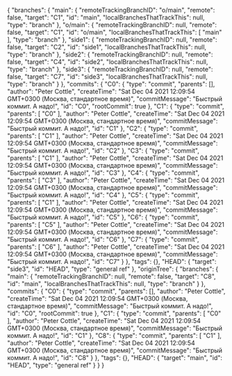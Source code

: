 {
  "branches": {
    "main": {
      "remoteTrackingBranchID": "o/main",
      "remote": false,
      "target": "C1",
      "id": "main",
      "localBranchesThatTrackThis": null,
      "type": "branch"
    },
    "o/main": {
      "remoteTrackingBranchID": null,
      "remote": false,
      "target": "C1",
      "id": "o/main",
      "localBranchesThatTrackThis": [
        "main"
      ],
      "type": "branch"
    },
    "side1": {
      "remoteTrackingBranchID": null,
      "remote": false,
      "target": "C2",
      "id": "side1",
      "localBranchesThatTrackThis": null,
      "type": "branch"
    },
    "side2": {
      "remoteTrackingBranchID": null,
      "remote": false,
      "target": "C4",
      "id": "side2",
      "localBranchesThatTrackThis": null,
      "type": "branch"
    },
    "side3": {
      "remoteTrackingBranchID": null,
      "remote": false,
      "target": "C7",
      "id": "side3",
      "localBranchesThatTrackThis": null,
      "type": "branch"
    }
  },
  "commits": {
    "C0": {
      "type": "commit",
      "parents": [],
      "author": "Peter Cottle",
      "createTime": "Sat Dec 04 2021 12:09:54 GMT+0300 (Москва, стандартное время)",
      "commitMessage": "Быстрый коммит. А надо!",
      "id": "C0",
      "rootCommit": true
    },
    "C1": {
      "type": "commit",
      "parents": [
        "C0"
      ],
      "author": "Peter Cottle",
      "createTime": "Sat Dec 04 2021 12:09:54 GMT+0300 (Москва, стандартное время)",
      "commitMessage": "Быстрый коммит. А надо!",
      "id": "C1"
    },
    "C2": {
      "type": "commit",
      "parents": [
        "C1"
      ],
      "author": "Peter Cottle",
      "createTime": "Sat Dec 04 2021 12:09:54 GMT+0300 (Москва, стандартное время)",
      "commitMessage": "Быстрый коммит. А надо!",
      "id": "C2"
    },
    "C3": {
      "type": "commit",
      "parents": [
        "C1"
      ],
      "author": "Peter Cottle",
      "createTime": "Sat Dec 04 2021 12:09:54 GMT+0300 (Москва, стандартное время)",
      "commitMessage": "Быстрый коммит. А надо!",
      "id": "C3"
    },
    "C4": {
      "type": "commit",
      "parents": [
        "C3"
      ],
      "author": "Peter Cottle",
      "createTime": "Sat Dec 04 2021 12:09:54 GMT+0300 (Москва, стандартное время)",
      "commitMessage": "Быстрый коммит. А надо!",
      "id": "C4"
    },
    "C5": {
      "type": "commit",
      "parents": [
        "C1"
      ],
      "author": "Peter Cottle",
      "createTime": "Sat Dec 04 2021 12:09:54 GMT+0300 (Москва, стандартное время)",
      "commitMessage": "Быстрый коммит. А надо!",
      "id": "C5"
    },
    "C6": {
      "type": "commit",
      "parents": [
        "C5"
      ],
      "author": "Peter Cottle",
      "createTime": "Sat Dec 04 2021 12:09:54 GMT+0300 (Москва, стандартное время)",
      "commitMessage": "Быстрый коммит. А надо!",
      "id": "C6"
    },
    "C7": {
      "type": "commit",
      "parents": [
        "C6"
      ],
      "author": "Peter Cottle",
      "createTime": "Sat Dec 04 2021 12:09:54 GMT+0300 (Москва, стандартное время)",
      "commitMessage": "Быстрый коммит. А надо!",
      "id": "C7"
    }
  },
  "tags": {},
  "HEAD": {
    "target": "side3",
    "id": "HEAD",
    "type": "general ref"
  },
  "originTree": {
    "branches": {
      "main": {
        "remoteTrackingBranchID": null,
        "remote": false,
        "target": "C8",
        "id": "main",
        "localBranchesThatTrackThis": null,
        "type": "branch"
      }
    },
    "commits": {
      "C0": {
        "type": "commit",
        "parents": [],
        "author": "Peter Cottle",
        "createTime": "Sat Dec 04 2021 12:09:54 GMT+0300 (Москва, стандартное время)",
        "commitMessage": "Быстрый коммит. А надо!",
        "id": "C0",
        "rootCommit": true
      },
      "C1": {
        "type": "commit",
        "parents": [
          "C0"
        ],
        "author": "Peter Cottle",
        "createTime": "Sat Dec 04 2021 12:09:54 GMT+0300 (Москва, стандартное время)",
        "commitMessage": "Быстрый коммит. А надо!",
        "id": "C1"
      },
      "C8": {
        "type": "commit",
        "parents": [
          "C1"
        ],
        "author": "Peter Cottle",
        "createTime": "Sat Dec 04 2021 12:09:54 GMT+0300 (Москва, стандартное время)",
        "commitMessage": "Быстрый коммит. А надо!",
        "id": "C8"
      }
    },
    "tags": {},
    "HEAD": {
      "target": "main",
      "id": "HEAD",
      "type": "general ref"
    }
  }
}
